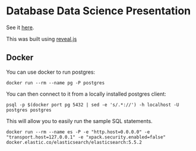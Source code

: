# Database Data Science Presentation

See it [here](https://matthewfranglen.github.io/database-science-presentation/).

This was built using [reveal.js](https://github.com/hakimel/reveal.js)

## Docker

You can use docker to run postgres:

```
docker run --rm --name pg -P postgres
```

You can then connect to it from a locally installed postgres client:

```
psql -p $(docker port pg 5432 | sed -e 's/.*://') -h localhost -U postgres postgres
```

This will allow you to easily run the sample SQL statements.

```
docker run --rm --name es -P -e "http.host=0.0.0.0" -e "transport.host=127.0.0.1" -e "xpack.security.enabled=false" docker.elastic.co/elasticsearch/elasticsearch:5.5.2
```
